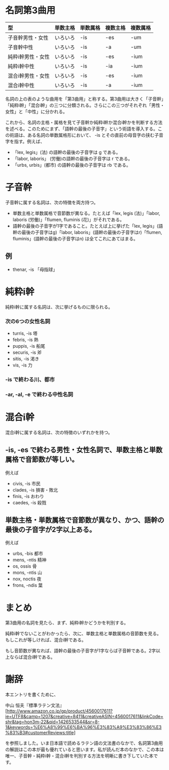 名詞第3曲用
===

|型               |単数主格|単数属格|複数主格|複数属格|
|:---|:--|:--|:--|:--|
|子音幹男性・女性 |いろいろ|-is     |-es     |-um |
|子音幹中性       |いろいろ|-is     |-a      |-um |
|純粋i幹男性・女性|いろいろ|-is     |-es     |-ium|
|純粋i幹中性      |いろいろ|-is     |-ia     |-ium|
|混合i幹男性・女性|いろいろ|-is     |-es     |-ium|
|混合i幹中性      |いろいろ|-is     |-a      |-ium|

名詞の上の表のような曲用を「第3曲用」と称する。第3曲用は大きく「子音幹」「純粋i幹」「混合i幹」の三つに分類される。さらにこの三つがそれぞれ「男性・女性」と「中性」に分かれる。

これから、名詞の主格・属格を見て子音幹か純粋i幹か混合i幹かを判断する方法を述べる。このためにまず、「語幹の最後の子音字」という術語を導入する。この術語は、ある名詞の単数属格形において、 -is とその直前の母音字の挟む子音字を指す。例えば、

- 「lex, legis」(法) の語幹の最後の子音字は g である。
- 「labor, laboris」 (労働)の語幹の最後の子音字は r である。
- 「urbs, urbis」(都市) の語幹の最後の子音字は rb である。


# 子音幹

子音幹に属する名詞は、次の特徴を両方持つ。

- 単数主格と単数属格で音節数が異なる。たとえば「lex, legis (法)」「labor, laboris (労働)」「flumen, fluminis (花)」がそれである。
- 語幹の最後の子音字が1字であること。たとえば上に挙げた「lex, legis」(語幹の最後の子音字はg)「labor, laboris」(語幹の最後の子音字はr)「flumen, fluminis」(語幹の最後の子音字はn) は全てこれにあてはまる。

## 例

- thenar, -is 「母指球」

# 純粋i幹

純粋i幹に属する名詞は、次に挙げるものに限られる。

### 次の6つの女性名詞

- turris, -is 塔
- febris, -is 熱
- puppis, -is 船尾
- securis, -is 斧
- sitis, -is 渇き
- vis, -is 力

### -is で終わる川、都市

### -ar, -al, -e で終わる中性名詞

# 混合i幹

混合i幹に属する名詞は、次の特徴のいずれかを持つ。


## -is, -es で終わる男性・女性名詞で、単数主格と単数属格で音節数が等しい。

例えば

- civis, -is 市民
- clades, -is 損害・敗北
- finis, -is おわり
- caedes, -is 殺戮

## 単数主格・単数属格で音節数が異なり、かつ、語幹の最後の子音字が2字以上ある。

例えば

- urbs, -bis 都市
- mens, -ntis 精神
- os, ossis 骨
- mons, -ntis 山
- nox, noctis 夜
- frons, -ndis 葉

# まとめ

第3曲用の名詞を見たら、まず、純粋i幹かどうかを判別する。

純粋i幹でないことがわかったら、次に、単数主格と単数属格の音節数を見る。もしこれが等しければ、混合i幹である。

もし音節数が異なれば、語幹の最後の子音字が1字ならば子音幹である。2字以上ならば混合i幹である。

# 謝辞

本エントリを書くために、

中山 恒夫『標準ラテン文法』 [http://www.amazon.co.jp/gp/product/4560017611?ie=UTF8&camp=1207&creative=8411&creativeASIN=4560017611&linkCode=shr&tag=hon3m-22&qid=1426533544&sr=8-1&keywords=%E6%A8%99%E6%BA%96%E3%83%A9%E3%83%86%E3%83%B3#customerReviews:title]

を参照しました。いま日本語で読めるラテン語の文法書のなかで、名詞第3曲用の解説はこの本が最も優れていると思います。私が読んだ本のなかで、この本は唯一、子音幹・純粋i幹・混合i幹を判別する方法を明晰に書き下していた本です。
